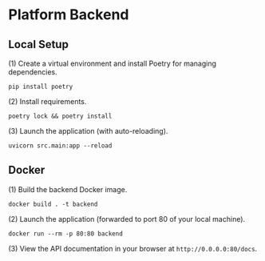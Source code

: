 # Platform Backend

## Local Setup

(1) Create a virtual environment and install Poetry for managing dependencies.

```
pip install poetry
```

(2) Install requirements.

```
poetry lock && poetry install
```

(3) Launch the application (with auto-reloading).

```
uvicorn src.main:app --reload
```

## Docker

(1) Build the backend Docker image.

```
docker build . -t backend
```

(2) Launch the application (forwarded to port 80 of your local machine).

```
docker run --rm -p 80:80 backend
```

(3) View the API documentation in your browser at `http://0.0.0.0:80/docs`.
